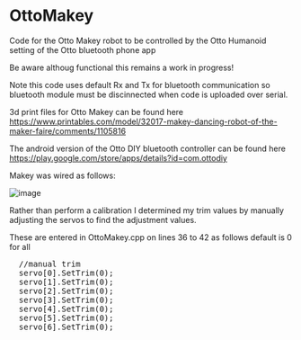 # OttoMakey
Code for the Otto Makey robot to be controlled by the Otto Humanoid setting of the Otto bluetooth phone app  

Be aware althoug functional this remains a work in progress!  

Note this code uses default Rx and Tx for bluetooth communication so bluetooth module must be discinnected when code is uploaded over serial.  

3d print files for Otto Makey can be found here  https://www.printables.com/model/32017-makey-dancing-robot-of-the-maker-faire/comments/1105816  

The android version of the Otto DIY bluetooth controller can be found here https://play.google.com/store/apps/details?id=com.ottodiy  

Makey was wired as follows:

![image](https://github.com/UEA-envsoft/OttoMakey/assets/64538329/935b69fc-6451-484d-84cd-972c943e1e44)

Rather than perform a calibration I determined my trim values by manually adjusting the servos to find the adjustment values.

These are entered in OttoMakey.cpp on lines  36 to 42 as follows default is 0 for all
<pre>
  //manual trim  
  servo[0].SetTrim(0);
  servo[1].SetTrim(0);
  servo[2].SetTrim(0);
  servo[3].SetTrim(0);
  servo[4].SetTrim(0);
  servo[5].SetTrim(0);
  servo[6].SetTrim(0);
</pre>
  
